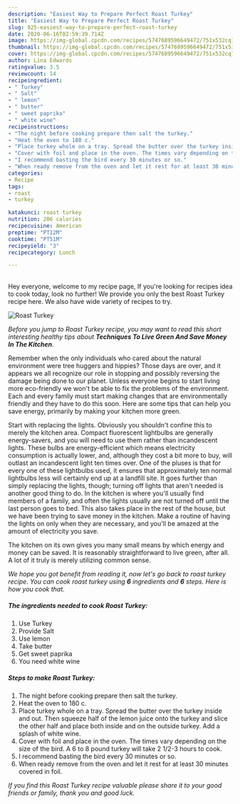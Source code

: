 ```yaml
---
description: "Easiest Way to Prepare Perfect Roast Turkey"
title: "Easiest Way to Prepare Perfect Roast Turkey"
slug: 925-easiest-way-to-prepare-perfect-roast-turkey
date: 2020-06-16T02:59:39.714Z
image: https://img-global.cpcdn.com/recipes/5747689596649472/751x532cq70/roast-turkey-recipe-main-photo.jpg
thumbnail: https://img-global.cpcdn.com/recipes/5747689596649472/751x532cq70/roast-turkey-recipe-main-photo.jpg
cover: https://img-global.cpcdn.com/recipes/5747689596649472/751x532cq70/roast-turkey-recipe-main-photo.jpg
author: Lina Edwards
ratingvalue: 3.5
reviewcount: 14
recipeingredient:
- " Turkey"
- " Salt"
- " lemon"
- " butter"
- " sweet paprika"
- " white wine"
recipeinstructions:
- "The night before cooking prepare then salt the turkey."
- "Heat the oven to 180 c."
- "Place turkey whole on a tray. Spread the butter over the turkey inside and out. Then squeeze half of the lemon juice onto the turkey and slice the other half and place both inside and on the outside turkey. Add a splash of white wine."
- "Cover with foil and place in the oven. The times vary depending on the size of the bird. A 6 to 8 pound turkey will take 2 1/2-3 hours to cook."
- "I recommend basting the bird every 30 minutes or so."
- "When ready remove from the oven and let it rest for at least 30 minutes covered in foil."
categories:
- Recipe
tags:
- roast
- turkey

katakunci: roast turkey 
nutrition: 206 calories
recipecuisine: American
preptime: "PT12M"
cooktime: "PT51M"
recipeyield: "3"
recipecategory: Lunch

---
```

<br>
Hey everyone, welcome to my recipe page, If you're looking for recipes idea to cook today, look no further! We provide you only the best Roast Turkey recipe here. We also have wide variety of recipes to try.
<br>


![Roast Turkey](https://img-global.cpcdn.com/recipes/5747689596649472/751x532cq70/roast-turkey-recipe-main-photo.jpg)

<i>Before you jump to Roast Turkey recipe, you may want to read this short interesting healthy tips about 
<strong>Techniques To Live Green And Save Money In The Kitchen</strong>.</i>
</br>

Remember when the only individuals who cared about the natural environment were tree huggers and hippies? Those days are over, and it appears we all recognize our role in stopping and possibly reversing the damage being done to our planet. Unless everyone begins to start living more eco-friendly we won't be able to fix the problems of the environment. Each and every family must start making changes that are environmentally friendly and they have to do this soon. Here are some tips that can help you save energy, primarily by making your kitchen more green.

Start with replacing the lights. Obviously you shouldn't confine this to merely the kitchen area. Compact fluorescent lightbulbs are generally energy-savers, and you will need to use them rather than incandescent lights. These bulbs are energy-efficient which means electricity consumption is actually lower, and, although they cost a bit more to buy, will outlast an incandescent light ten times over. One of the pluses is that for every one of these lightbulbs used, it ensures that approximately ten normal lightbulbs less will certainly end up at a landfill site. It goes further than simply replacing the lights, though; turning off lights that aren't needed is another good thing to do. In the kitchen is where you'll usually find members of a family, and often the lights usually are not turned off until the last person goes to bed. This also takes place in the rest of the house, but we have been trying to save money in the kitchen. Make a routine of having the lights on only when they are necessary, and you'll be amazed at the amount of electricity you save.

The kitchen on its own gives you many small means by which energy and money can be saved. It is reasonably straightforward to live green, after all. A lot of it truly is merely utilizing common sense.


<i>We hope you got benefit from reading it, now let's go back to roast turkey recipe. You can cook roast turkey using <strong>6</strong> ingredients and <strong>6</strong> steps. Here is how you cook that.
</i>

##### The ingredients needed to cook Roast Turkey:

1. Use  Turkey
1. Provide  Salt
1. Use  lemon
1. Take  butter
1. Get  sweet paprika
1. You need  white wine


##### Steps to make Roast Turkey:

1. The night before cooking prepare then salt the turkey.
1. Heat the oven to 180 c.
1. Place turkey whole on a tray. Spread the butter over the turkey inside and out. Then squeeze half of the lemon juice onto the turkey and slice the other half and place both inside and on the outside turkey. Add a splash of white wine.
1. Cover with foil and place in the oven. The times vary depending on the size of the bird. A 6 to 8 pound turkey will take 2 1/2-3 hours to cook.
1. I recommend basting the bird every 30 minutes or so.
1. When ready remove from the oven and let it rest for at least 30 minutes covered in foil.


<i>If you find this Roast Turkey recipe valuable please share it to your good friends or family, thank you and good luck.</i>
